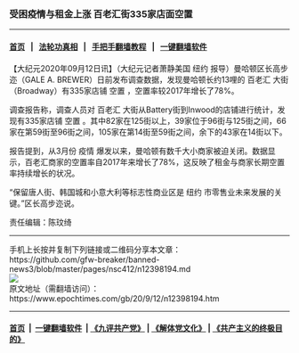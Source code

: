 ### 受困疫情与租金上涨 百老汇街335家店面空置
------------------------

#### [首页](https://github.com/gfw-breaker/banned-news3/blob/master/README.md) &nbsp;&nbsp;|&nbsp;&nbsp; [法轮功真相](https://github.com/begood0513/basic/blob/master/README.md)  &nbsp;&nbsp;|&nbsp;&nbsp; [手把手翻墙教程](https://github.com/gfw-breaker/guides/wiki)  &nbsp;&nbsp;|&nbsp;&nbsp; [一键翻墙软件](https://github.com/gfw-breaker/nogfw/blob/master/README.md)  



<div><p>
 【大纪元2020年09月12日讯】（大纪元记者萧静美国
 <ok href="https://www.epochtimes.com/gb/tag/%E7%BA%BD%E7%BA%A6.html">
  纽约
 </ok>
 报导）曼哈顿区长高步迩（GALE A. BREWER）日前发布调查数据，发现曼哈顿长约13哩的
 <ok href="https://www.epochtimes.com/gb/tag/%E7%99%BE%E8%80%81%E6%B1%87.html">
  百老汇
 </ok>
 大街（Broadway）有335家店铺
 <ok href="https://www.epochtimes.com/gb/tag/%E7%A9%BA%E7%BD%AE.html">
  空置
 </ok>
 ，空置率较2017年增长了78%。
</p>
<p>
 调查报告称，调查人员对
 <ok href="https://www.epochtimes.com/gb/tag/%E7%99%BE%E8%80%81%E6%B1%87.html">
  百老汇
 </ok>
 大街从Battery街到Inwood的店铺进行统计，发现有335家店铺
 <ok href="https://www.epochtimes.com/gb/tag/%E7%A9%BA%E7%BD%AE.html">
  空置
 </ok>
 。其中82家在125街以上，39家位于96街与125街之间，66家在第59街至96街之间，105家在第14街至59街之间，余下的43家在14街以下。
</p>
<p>
 报告提到，从3月份
 <ok href="https://www.epochtimes.com/gb/tag/%E7%96%AB%E6%83%85.html">
  疫情
 </ok>
 爆发以来，曼哈顿有数千大小商家被迫关闭。数据显示，百老汇商家的空置率自2017年来增长了78%，这反映了租金与商家长期空置率持续增长的状况。
</p>
<p>
 “保留唐人街、韩国城和小意大利等标志性商业区是
 <ok href="https://www.epochtimes.com/gb/tag/%E7%BA%BD%E7%BA%A6.html">
  纽约
 </ok>
 市零售业未来发展的关键。”区长高步迩说。
</p>
<p>
 责任编辑：陈玟绮
</p>
</div>
<hr/>
手机上长按并复制下列链接或二维码分享本文章：<br/>
https://github.com/gfw-breaker/banned-news3/blob/master/pages/nsc412/n12398194.md <br/>
<a href='https://github.com/gfw-breaker/banned-news3/blob/master/pages/nsc412/n12398194.md'><img src='https://github.com/gfw-breaker/banned-news3/blob/master/pages/nsc412/n12398194.md.png'/></a> <br/>
原文地址（需翻墙访问）：https://www.epochtimes.com/gb/20/9/12/n12398194.htm


------------------------
#### [首页](https://github.com/gfw-breaker/banned-news3/blob/master/README.md) &nbsp;|&nbsp; [一键翻墙软件](https://github.com/gfw-breaker/nogfw/blob/master/README.md) &nbsp;| [《九评共产党》](https://github.com/gfw-breaker/9ping.md/blob/master/README.md#九评之一评共产党是什么) | [《解体党文化》](https://github.com/gfw-breaker/jtdwh.md/blob/master/README.md) | [《共产主义的终极目的》](https://github.com/gfw-breaker/gczydzjmd.md/blob/master/README.md)


<img src='http://gfw-breaker.win/banned-news3/pages/nsc412/n12398194.md' width='0px' height='0px'/>